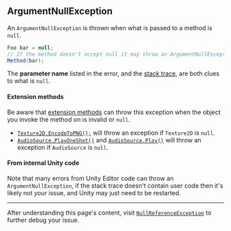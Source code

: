 ## ArgumentNullException

An `ArgumentNullException` is thrown when what is passed to a method is `null`.

```csharp
Foo bar = null;
// If the method doesn't accept null it may throw an ArgumentNullException.
Method(bar);
```

The **parameter name** listed in the error, and the [stack trace](../Programming/Stack%20Traces.md), are both clues to what is `null`.

#### Extension methods
Be aware that [extension methods](https://docs.microsoft.com/en-us/dotnet/csharp/programming-guide/classes-and-structs/extension-methods) can throw this exception when the object you invoke the method on is invalid or `null`.
- [`Texture2D.EncodeToPNG();`](https://docs.unity3d.com/ScriptReference/ImageConversion.EncodeToPNG.html) will throw an exception if `Texture2D` is `null`.
- [`AudioSource.PlayOneShot()`](https://docs.unity3d.com/ScriptReference/AudioSource.PlayOneShot.html) and [`AudioSource.Play()`](https://docs.unity3d.com/ScriptReference/AudioSource.Play.html) will throw an exception if `AudioSource` is `null`.

#### From internal Unity code
Note that many errors from Unity Editor code can throw an `ArgumentNullException`, if the stack trace doesn't contain user code then it's likely not _your_ issue, and Unity may just need to be restarted.

---

After understanding this page's content, visit [`NullReferenceException`](NullReferenceException.md) to further debug your issue.
